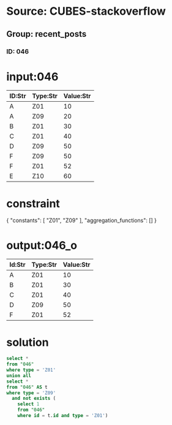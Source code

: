 # Source: CUBES-stackoverflow
## Group: recent_posts
### ID: 046

# input:046

| ID:Str | Type:Str | Value:Str |
|---|---|---|
| A | Z01 | 10 |
| A | Z09 | 20 |
| B | Z01 | 30 |
| C | Z01 | 40 |
| D | Z09 | 50 |
| F | Z09 | 50 |
| F | Z01 | 52 |
| E | Z10 | 60 |

# constraint

{
  "constants": [
    "Z01",
    "Z09"
  ],
  "aggregation_functions": []
}

# output:046_o

| Id:Str | Type:Str | Value:Str |
|---|---|---|
| A | Z01 | 10 |
| B | Z01 | 30 |
| C | Z01 | 40 |
| D | Z09 | 50 |
| F | Z01 | 52 |

# solution

```sql
select *
from "046"
where type = 'Z01'
union all
select *
from "046" AS t
where type = 'Z09'
  and not exists (
    select 1
    from "046"
    where id = t.id and type = 'Z01')

```

